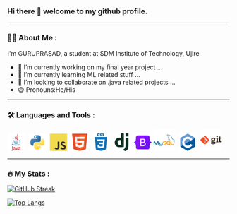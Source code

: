 
### Hi there 👋 welcome to my github profile.
<!-- 
**gudlad/gudlad** is a ✨ _special_ ✨ repository because its `README.md` (this file) appears on your GitHub profile.
 -->
 
 ---
 
### :woman_technologist: About Me :

I'm GURUPRASAD, a student at SDM Institute of Technology, Ujire
- 🔭 I’m currently working on my final year project ...
- 🌱 I’m currently learning ML related stuff ...
- 👯 I’m looking to collaborate on .java related projects ...
- 😄 Pronouns:He/His
<!-- - 🤔 I’m looking for help with ...
- 💬 Ask me about ...
- 📫 How to reach me: ...
- ⚡ Fun fact: ... -->
---


### :hammer_and_wrench: Languages and Tools :

<div>
  <img src="https://github.com/devicons/devicon/blob/master/icons/java/java-original-wordmark.svg" title="Java" alt="Java" width="40" height="40"/>&nbsp;
   <img src="https://github.com/devicons/devicon/blob/master/icons/python/python-original.svg" title="python" alt="python" width="40" height="40"/>&nbsp;
  <img src="https://github.com/devicons/devicon/blob/master/icons/javascript/javascript-original.svg" title="JavaScript" alt="JavaScript" width="40" height="40"/>&nbsp;
  <img src="https://github.com/devicons/devicon/blob/master/icons/html5/html5-original.svg" title="HTML5" alt="HTML" width="40" height="40"/>&nbsp;
  <img src="https://github.com/devicons/devicon/blob/master/icons/css3/css3-plain-wordmark.svg"  title="CSS3" alt="CSS" width="40" height="40"/>&nbsp;
   <img src="https://github.com/devicons/devicon/blob/master/icons/django/django-plain.svg" title="django" alt="django" width="40" height="40"/>&nbsp;
   <img src="https://github.com/devicons/devicon/blob/master/icons/bootstrap/bootstrap-original.svg" title="bootstrap" **alt="bootstrap" width="40" height="40"/>
  <img src="https://github.com/devicons/devicon/blob/master/icons/mysql/mysql-original-wordmark.svg" title="MySQL"  alt="MySQL" width="50" height="50"/>&nbsp;
  <img src="https://github.com/devicons/devicon/blob/master/icons/c/c-original.svg" title="c" alt="c" width="40" height="40"/>&nbsp;
  <img src="https://github.com/devicons/devicon/blob/master/icons/git/git-original-wordmark.svg" title="Git" **alt="Git" width="50" height="50"/>
</div>

---

### :fire: My Stats :

[![GitHub Streak](http://github-readme-streak-stats.herokuapp.com?user=gudlad&theme=dark&background=000000)](https://git.io/streak-stats)

[![Top Langs](https://github-readme-stats.vercel.app/api/top-langs/?username=gudlad&theme=dark&background=000000)](https://github.com/anuraghazra/github-readme-stats)
